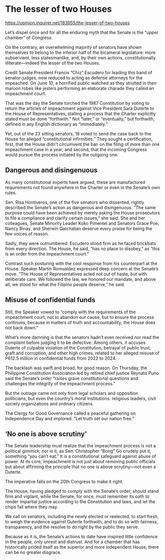 # The lesser of two Houses

https://opinion.inquirer.net/183955/the-lesser-of-two-houses



Let’s dispel once and for all the enduring myth that the Senate is the “upper chamber” of Congress.

On the contrary, an overwhelming majority of senators have shown themselves to belong to the inferior half of the bicameral legislature: more subservient, less statesmanlike, and, by their own actions, constitutionally illiterate—indeed the lesser of the two Houses.

Credit Senate President Francis “Chiz” Escudero for leading this band of senator-judges, now reduced to acting as defense attorneys for the impeached. On June 10, a horrified public watched as they strutted in their maroon robes like jesters performing an elaborate charade they called an impeachment court.

That was the day the Senate torched the 1987 Constitution by voting to return the articles of impeachment against Vice President Sara Duterte to the House of Representatives, stalling a process that the Charter explicitly stated must be done “forthwith.” Not “later,” or “eventually,” but forthwith, defined in any English dictionary as “immediately.”

Yet, out of the 23 sitting senators, 18 voted to send the case back to the House for alleged “constitutional infirmities.” They sought a certification, first, that the House didn’t circumvent the ban on the filing of more than one impeachment case in a year, and second, that the incoming Congress would pursue the process initiated by the outgoing one.



##  Dangerous and disingenuous



As many constitutional experts have argued, these are manufactured requirements not found anywhere in the Charter or even in the Senate’s own rules.

Sen. Risa Hontiveros, one of the five senators who dissented, rightly described the Senate’s action as dangerous and disingenuous. “The same purpose could have been achieved by merely asking the House prosecutors to file a compliance and clarify certain issues,” she said. She and her colleagues, Senate Minority Leader Koko Pimentel and Senators Grace Poe, Nancy Binay, and Sherwin Gatchalian deserve every praise for being the few voices of reason.

Sadly, they were outnumbered. Escudero stood firm as he faced brickbats from every direction. The House, he said, “has no place to disobey,” as “this is an order from the impeachment court.”

Contrast such posturing with the cool response from his counterpart at the House. Speaker Martin Romualdez expressed deep concern at the Senate’s move. “The House of Representatives acted not out of haste, but with deliberate care. We followed the law, we honored our mandate, and above all, we stood for what the Filipino people deserve,” he said.



##  Misuse of confidential funds



Still, the Speaker vowed to “comply with the requirements of the impeachment court, not to abandon our cause, but to ensure the process continues, because in matters of truth and accountability, the House does not back down.”

What’s more damning is that the senators hadn’t even received nor read the complaint before judging it to be defective. Among others, it accuses Duterte of culpable violation of the Constitution, betrayal of public trust, graft and corruption, and other high crimes, related to her alleged misuse of P612.5 million in confidential funds from 2022 to 2024.

The backlash was swift and broad, for good reason. On Thursday, the Philippine Constitution Association led by retired chief justice Reynato Puno said the Senate’s order “raises grave constitutional questions and challenges the integrity of the impeachment process.”

But the outrage came not only from legal scholars and opposition politicians, but even the country’s moral institutions: religious leaders, civil society organizations and ordinary citizens.

The Clergy for Good Governance called a peaceful gathering on Independence Day and implored: “Let truth set our nation free.”



##  ‘No one is above scrutiny’



The Senate leadership must realize that the impeachment process is not a political gimmick; nor is it, as Sen. Christopher “Bong” Go crudely put it, something “you can’t eat.” It is a constitutional safeguard against abuse of power. At its core, impeachment is not just about removing public officials but about affirming the principle that no one is above scrutiny—not even a Duterte.

The imperative falls on the 20th Congress to make it right.

The House, having pledged to comply with the Senate’s order, should stand firm and vigilant, while the Senate, for once, must remember its oath to render impartial justice according to the Constitution and laws, and let the chips fall where they may.

We call on senators, including the newly elected or reelected, to start fresh, to weigh the evidence against Duterte forthwith, and to do so with fairness, transparency, and the resolve to do right by the public they serve.

Because as it is, the Senate’s actions to date have inspired little confidence in the people, only unrest and distrust. And for a chamber that has historically prided itself as the superior and more independent House, there can be no greater disgrace.